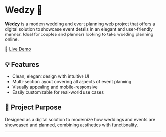 # Wedzy 💍

**Wedzy** is a modern wedding and event planning web project that offers a digital solution to showcase event details in an elegant and user-friendly manner. Ideal for couples and planners looking to take wedding planning online.

🔗 [Live Demo](https://kritika252004.wixsite.com/wedzy-1)

## 💡 Features
- Clean, elegant design with intuitive UI
- Multi-section layout covering all aspects of event planning
- Visually appealing and mobile-responsive
- Easily customizable for real-world use cases

## 🎯 Project Purpose
Designed as a digital solution to modernize how weddings and events are showcased and planned, combining aesthetics with functionality.

---
